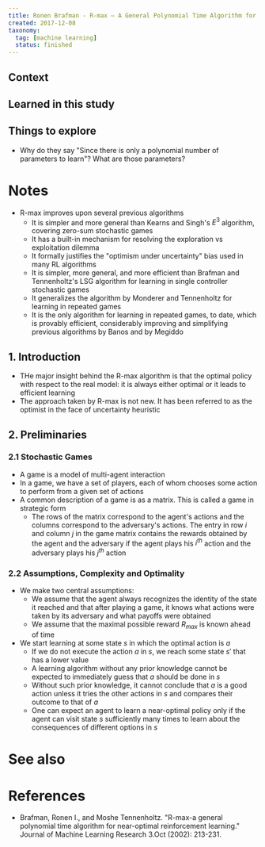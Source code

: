 ```yaml
---
title: Ronen Brafman - R-max – A General Polynomial Time Algorithm for Near-Optimal Reinforcement Learning (2002)
created: 2017-12-08
taxonomy:
  tag: [machine learning]
  status: finished
---
```


## Context

## Learned in this study

## Things to explore
* Why do they say "Since there is only a polynomial number of parameters to learn"? What are those parameters?

# Notes
* R-max improves upon several previous algorithms
	* It is simpler and more general than Kearns and Singh's $E^3$ algorithm, covering zero-sum stochastic games
	* It has a built-in mechanism for resolving the exploration vs exploitation dilemma
	* It formally justifies the "optimism under uncertainty" bias used in many RL algorithms
	* It is simpler, more general, and more efficient than Brafman and Tennenholtz's LSG algorithm for learning in single controller stochastic games
	* It generalizes the algorithm by Monderer and Tennenholtz for learning in repeated games
	* It is the only algorithm for learning in repeated games, to date, which is provably efficient, considerably improving and simplifying previous algorithms by Banos and by Megiddo

## 1. Introduction
* THe major insight behind the R-max algorithm is that the optimal policy with respect to the real model: it is always either optimal or it leads to efficient learning
* The approach taken by R-max is not new. It has been referred to as the optimist in the face of uncertainty heuristic

## 2. Preliminaries
### 2.1 Stochastic Games
* A game is a model of multi-agent interaction
* In a game, we have a set of players, each of whom chooses some action to perform from a given set of actions
* A common description of a game is as a matrix. This is called a game in strategic form
	* The rows of the matrix correspond to the agent's actions and the columns correspond to the adversary's actions. The entry in row $i$ and column $j$ in the game matrix contains the rewards obtained by the agent and the adversary if the agent plays his $i^{th}$ action and the adversary plays his $j^{th}$ action

### 2.2 Assumptions, Complexity and Optimality
* We make two central assumptions:
	* We assume that the agent always recognizes the identity of the state it reached and that after playing a game, it knows what actions were taken by its adversary and what payoffs were obtained
	* We assume that the maximal possible reward $R_{max}$ is known ahead of time
* We start learning at some state $s$ in which the optimal action is $a$
	* If we do not execute the action $a$ in $s$, we reach some state $s'$ that has a lower value
	* A learning algorithm without any prior knowledge cannot be expected to immediately guess that $a$ should be done in $s$
	* Without such prior knowledge, it cannot conclude that $a$ is a good action unless it tries the other actions in $s$ and compares their outcome to that of $a$
	* One can expect an agent to learn a near-optimal policy only if the agent can visit state $s$ sufficiently many times to learn about the consequences of different options in $s$

# See also

# References
* Brafman, Ronen I., and Moshe Tennenholtz. "R-max-a general polynomial time algorithm for near-optimal reinforcement learning." Journal of Machine Learning Research 3.Oct (2002): 213-231.
